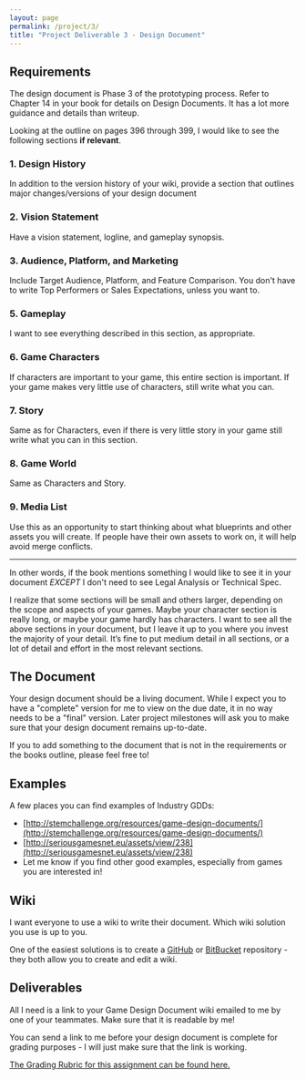 ```yaml
---
layout: page
permalink: /project/3/
title: "Project Deliverable 3 - Design Document"
---
```


## Requirements

The design document is Phase 3 of the prototyping process.
Refer to Chapter 14 in your book for details on Design Documents.
It has a lot more guidance and details than writeup.

Looking at the outline on pages 396 through 399, I would like to see the following sections **if relevant**.

### 1. Design History
In addition to the version history of your wiki, provide a section that outlines major changes/versions of your design document

### 2. Vision Statement
Have a vision statement, logline, and gameplay synopsis.

### 3. Audience, Platform, and Marketing
Include Target Audience, Platform, and Feature Comparison.
You don't have to write Top Performers or Sales Expectations, unless you want to.

### 5. Gameplay
I want to see everything described in this section, as appropriate.

### 6. Game Characters
If characters are important to your game, this entire section is important.
If your game makes very little use of characters, still write what you can.

### 7. Story
Same as for Characters, even if there is very little story in your game still write what you can in this section.

### 8. Game World
Same as Characters and Story.

### 9. Media List
Use this as an opportunity to start thinking about what blueprints and other assets you will create.
If people have their own assets to work on, it will help avoid merge conflicts.

---

In other words, if the book mentions something I would like to see it in your document *EXCEPT* I don't need to see Legal Analysis or Technical Spec.

I realize that some sections will be small and others larger, depending on the scope and aspects of your games.
Maybe your character section is really long, or maybe your game hardly has characters.
I want to see all the above sections in your document, but I leave it up to you where you invest the majority of your detail.
It’s fine to put medium detail in all sections, or a lot of detail and effort in the most relevant sections.

## The Document

Your design document should be a living document.
While I expect you to have a "complete" version for me to view on the due date, it in no way needs to be a "final" version.
Later project milestones will ask you to make sure that your design document remains up-to-date.

If you to add something to the document that is not in the requirements or the books outline, please feel free to!

## Examples

A few places you can find examples of Industry GDDs:

* [http://stemchallenge.org/resources/game-design-documents/](http://stemchallenge.org/resources/game-design-documents/)
* [http://seriousgamesnet.eu/assets/view/238](http://seriousgamesnet.eu/assets/view/238)
* Let me know if you find other good examples, especially from games you are interested in!

## Wiki

I want everyone to use a wiki to write their document.
Which wiki solution you use is up to you.

One of the easiest solutions is to create a [GitHub](https://help.github.com/articles/about-github-wikis/) or [BitBucket](https://bitbucket.org/) repository - they both allow you to create and edit a wiki.

## Deliverables

All I need is a link to your Game Design Document wiki emailed to me by one of your teammates.
Make sure that it is readable by me!

You can send a link to me before your design document is complete for grading purposes - I will just make sure that the link is working.

[The Grading Rubric for this assignment can be found here.](https://docs.google.com/document/d/1Hkjcd4ArfcE06aCpJBz2N9cyycsbK9SFlsFJsKgQH2Q/edit?usp=sharing)
